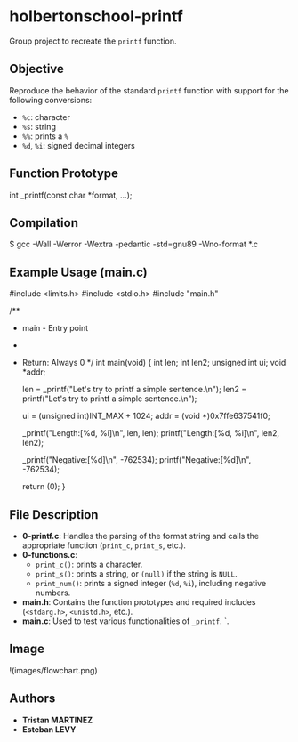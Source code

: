 # holbertonschool-printf

Group project to recreate the `printf` function.

## Objective

Reproduce the behavior of the standard `printf` function with support for the following conversions:

- `%c`: character  
- `%s`: string  
- `%%`: prints a `%`  
- `%d`, `%i`: signed decimal integers

## Function Prototype

int _printf(const char *format, ...);

## Compilation

$ gcc -Wall -Werror -Wextra -pedantic -std=gnu89 -Wno-format *.c

## Example Usage (main.c)

#include <limits.h>
#include <stdio.h>
#include "main.h"

/**
 * main - Entry point
 *
 * Return: Always 0
 */
int main(void)
{
    int len;
    int len2;
    unsigned int ui;
    void *addr;

    len = _printf("Let's try to printf a simple sentence.\n");
    len2 = printf("Let's try to printf a simple sentence.\n");

    ui = (unsigned int)INT_MAX + 1024;
    addr = (void *)0x7ffe637541f0;

    _printf("Length:[%d, %i]\n", len, len);
    printf("Length:[%d, %i]\n", len2, len2);

    _printf("Negative:[%d]\n", -762534);
    printf("Negative:[%d]\n", -762534);

	return (0);
}

## File Description

- **0-printf.c**: Handles the parsing of the format string and calls the appropriate function (`print_c`, `print_s`, etc.).
- **0-functions.c**:
  - `print_c()`: prints a character.
  - `print_s()`: prints a string, or `(null)` if the string is `NULL`.
  - `print_num()`: prints a signed integer (`%d`, `%i`), including negative numbers.
- **main.h**: Contains the function prototypes and required includes (`<stdarg.h>`, `<unistd.h>`, etc.).
- **main.c**: Used to test various functionalities of `_printf`.
`.

## Image
!(images/flowchart.png)

## Authors

- **Tristan MARTINEZ**
- **Esteban LEVY**
